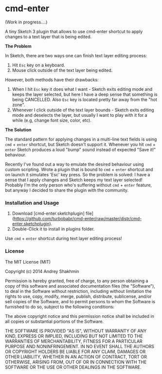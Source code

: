 cmd-enter
=========

(Work in progress....)

A tiny Sketch 3 plugin that allows to use cmd-enter shortcut to apply changes to a text layer that is being edited.

**The Problem**

In Sketch, there are two ways one can finish text layer editing process:
1. Hit `Esc` key on a keyboard.
2. Mouse click outside of the text layer being edited.

However, both methods have their drawbacks:
1. When I hit `Esc` key it does what I want - Sketch exits editing mode and keeps the layer selected, but here I have a deep sense that something is being CANCELLED. Also `Esc` key is located pretty far away from the "hot zone".
2. Whenever I click outside of the text layer bounds - Sketch exits editing mode and deselects the layer, but usually I want to play with it for a while (e.g, change font size, color, etc).


**The Solution**

The standard pattern for applying changes in a multi-line text fields is using `cmd` + `enter` shortcut, but Sketch doesn't support it. Whenever you hit `cmd` + `enter` Sketch produces a loud "bump" sound instead of expected "Save it!" behaviour.

Recently I've found out a way to emulate the desired behaviour using custom scripting. Wrote a plugin that is bound to `cmd` + `enter` shortcut and on launch it simulates 'Esc' key press. So the problem is solved: I have a sense that I apply changes and Sketch keeps my text layer selected! Probably I'm the only person who's suffering without `cmd` + `enter` feature, but anyway I decided to share the plugin with the community.

### Installation and Usage

1. Download [cmd-enter.sketchplugin] file](https://github.com/turbobabr/cmd-enter/raw/master/distr/cmd-enter.sketchplugin).
2. Double-Click it to install in plugins folder.

Use `cmd` + `enter` shortcut during text layer editing process!

### License

The MIT License (MIT)

Copyright (c) 2014 Andrey Shakhmin

Permission is hereby granted, free of charge, to any person obtaining a copy of this software and associated documentation files (the "Software"), to deal in the Software without restriction, including without limitation the rights to use, copy, modify, merge, publish, distribute, sublicense, and/or sell copies of the Software, and to permit persons to whom the Software is furnished to do so, subject to the following conditions:

The above copyright notice and this permission notice shall be included in all copies or substantial portions of the Software.

THE SOFTWARE IS PROVIDED "AS IS", WITHOUT WARRANTY OF ANY KIND, EXPRESS OR IMPLIED, INCLUDING BUT NOT LIMITED TO THE WARRANTIES OF MERCHANTABILITY, FITNESS FOR A PARTICULAR PURPOSE AND NONINFRINGEMENT. IN NO EVENT SHALL THE AUTHORS OR COPYRIGHT HOLDERS BE LIABLE FOR ANY CLAIM, DAMAGES OR OTHER LIABILITY, WHETHER IN AN ACTION OF CONTRACT, TORT OR OTHERWISE, ARISING FROM, OUT OF OR IN CONNECTION WITH THE SOFTWARE OR THE USE OR OTHER DEALINGS IN THE SOFTWARE.

